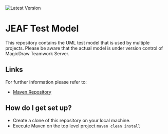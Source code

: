 ![Latest Version](https://maven-badges.herokuapp.com/maven-central/com.anaptecs.jeaf.uml/jeaf-uml-test-model-project/badge.svg)



# JEAF Test Model #

This repository contains the UML test model that is used by multiple projects. Please be aware that the actual model is under version control of MagicDraw Teamwork Server.

## Links ##
For further information please refer to:

* [Maven Repository](https://search.maven.org/artifact/com.anaptecs.jeaf.uml/jeaf-uml-test-model)


## How do I get set up? ##

* Create a clone of this repository on your local machine.
* Execute Maven on the top level project `maven clean install`
